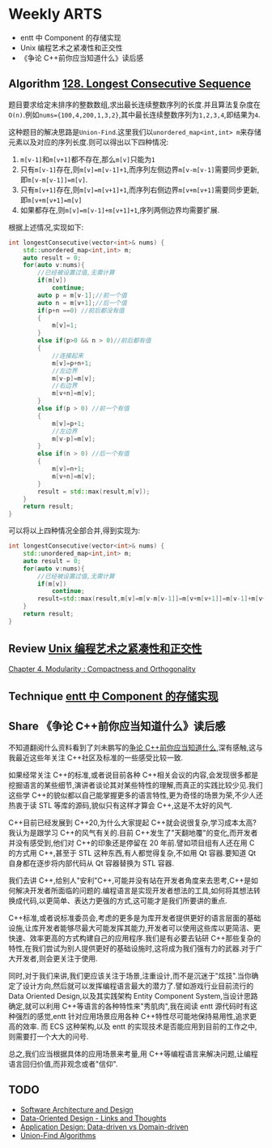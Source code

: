 # Weekly ARTS

- entt 中 Component 的存储实现
- Unix 编程艺术之紧凑性和正交性
- 《争论 C++前你应当知道什么》读后感

## Algorithm [128. Longest Consecutive Sequence](https://leetcode.com/problems/longest-consecutive-sequence/)

题目要求给定未排序的整数数组,求出最长连续整数序列的长度.并且算法复杂度在`O(n)`.例如`nums={100,4,200,1,3,2}`,其中最长连续整数序列为`1,2,3,4`,即结果为`4`.

这种题目的解决思路是`Union-Find`.这里我们以`unordered_map<int,int> m`来存储元素以及对应的序列长度.则可以得出以下四种情况:

1. `m[v-1]`和`m[v+1]`都不存在,那么`m[v]`只能为`1`
2. 只有`m[v-1]`存在,则`m[v]=m[v-1]+1`,而序列左侧边界`m[v-m[v-1]`需要同步更新,即`m[v-m[v-1]]=m[v]`.
3. 只有`m[v+1]`存在,则`m[v]=m[v+1]+1`,而序列右侧边界`m[v+m[v+1]`需要同步更新,即`m[v+m[v+1]=m[v]`
4. 如果都存在,则`m[v]=m[v-1]+m[v+1]+1`,序列两侧边界均需要扩展.

根据上述情况,实现如下:

```C++
int longestConsecutive(vector<int>& nums) {
    std::unordered_map<int,int> m;
    auto result = 0;
    for(auto v:nums){
        //已经被设置过值,无需计算
        if(m[v])
            continue;
        auto p = m[v-1];//前一个值
        auto n = m[v+1];//后一个值
        if(p+n ==0) //前后都没有值
        {
            m[v]=1;
        }
        else if(p>0 && n > 0)//前后都有值
        {
            //连接起来
            m[v]=p+n+1;
            //左边界
            m[v-p]=m[v];
            //右边界
            m[v+n]=m[v];
        }
        else if(p > 0) //前一个有值
        {
            m[v]=p+1;
            //左边界
            m[v-p]=m[v];
        }
        else if(n > 0) //后一个有值
        {
            m[v]=n+1;
            m[v+n]=m[v];
        }
        result = std::max(result,m[v]);
    }
    return result;
}
```

可以将以上四种情况全部合并,得到实现为:

```C++
int longestConsecutive(vector<int>& nums) {
    std::unordered_map<int,int> m;
    auto result = 0;
    for(auto v:nums){
        //已经被设置过值,无需计算
        if(m[v])
            continue;
        result=std::max(result,m[v]=m[v-m[v-1]]=m[v+m[v+1]]=m[v-1]+m[v+1]+1);
    }
    return result;
}
```

## Review [Unix 编程艺术之紧凑性和正交性](orthogonality.md)

[Chapter 4. Modularity : Compactness and Orthogonality](http://www.faqs.org/docs/artu/ch04s02.html)

## Technique [entt 中 Component 的存储实现](entt_component_storage.md)

## Share 《争论 C++前你应当知道什么》读后感

不知道翻阅什么资料看到了刘未鹏写的[争论 C++前你应当知道什么](https://blog.csdn.net/pongba/article/details/1732055),深有感触,这与我最近这些年关注 C++社区及标准的一些感受比较一致.

如果经常关注 C++的标准,或者说目前各种 C++相关会议的内容,会发现很多都是挖掘语言的某些细节,演讲者谈论其对某些特性的理解,而真正的实践比较少见.我们这些学 C++的貌似都以自己能掌握更多的语言特性,更为奇怪的场景为荣,不少人还热衷于读 STL 等库的源码,貌似只有这样才算会 C++,这是不太好的风气.

C++目前已经发展到 C++20,为什么大家提起 C++就会说很复杂,学习成本太高? 我认为是跟学习 C++的风气有关的.目前 C++发生了"天翻地覆"的变化,而开发者并没有感受到,他们对 C++的印象还是停留在 20 年前.譬如项目组有人还在用 C 的方式用 C++,甚至于 STL 这种东西,有人都觉得复杂,不如用 Qt 容器.要知道 Qt 自身都在逐步将内部代码从 Qt 容器替换为 STL 容器.

我们去讲 C++,给别人"安利"C++,可能并没有站在开发者角度来去思考,C++是如何解决开发者所面临的问题的.编程语言是实现开发者想法的工具,如何将其想法转换成代码,以更简单、表达力更强的方式,这可能才是我们所要讲的重点.

C++标准,或者说标准委员会,考虑的更多是为库开发者提供更好的语言层面的基础设施,让库开发者能够尽最大可能发挥其能力,开发者可以使用这些库以更简洁、更快速、效率更高的方式构建自己的应用程序.我们是有必要去钻研 C++那些复杂的特性,在我们尝试为别人提供更好的基础设施时,这将成为我们强有力的武器.对于广大开发者,则会更关注于使用.

同时,对于我们来讲,我们更应该关注于场景,注重设计,而不是沉迷于"炫技".当你确定了设计方向,然后就可以发挥编程语言最大的潜力了.譬如游戏行业目前流行的 Data Oriented Design,以及其实践架构 Entity Component System,当设计思路确定,就可以利用 C++等语言的各种特性来"秀肌肉",我在阅读 entt 源代码时有这种强烈的感觉,entt 针对应用场景应用各种 C++特性尽可能地保持易用性,追求更高的效率. 而 ECS 这种架构,以及 entt 的实现技术是否能应用到目前的工作之中,则需要打一个大大的问号.

总之,我们应当根据具体的应用场景来考量,用 C++等编程语言来解决问题,让编程语言回归价值,而非观念或者"信仰".

## TODO

- [Software Architecture and Design](<https://docs.microsoft.com/en-us/previous-versions/msp-n-p/ee658093(v%3dpandp.10)>)
- [Data-Oriented Design - Links and Thoughts](http://www.asawicki.info/news_1422_data-oriented_design_-_links_and_thoughts.html)
- [Application Design: Data-driven vs Domain-driven](https://passwork.me/info/blog/applicationdesign)
- [Union-Find Algorithms](https://www.cs.princeton.edu/~rs/AlgsDS07/01UnionFind.pdf)
